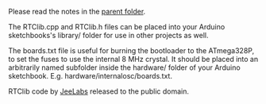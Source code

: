 Please read the notes in the [parent folder](https://github.com/formatc1702/Micro-Word-Clock/tree/master/v2).

The RTClib.cpp and RTClib.h files can be placed into your Arduino sketchbooks's library/ folder for use in other projects as well.

The boards.txt file is useful for burning the bootloader to the ATmega328P, to set the fuses to use the internal 8 MHz crystal. It should be placed into an arbitrarily named subfolder inside the hardware/ folder of your Arduino sketchbook. E.g. hardware/internalosc/boards.txt.

RTClib code by [JeeLabs](http://jeelabs.org) released to the public domain.
